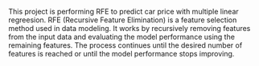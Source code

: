 This project is performing RFE to predict car price with multiple linear regreesion. RFE (Recursive Feature Elimination) is a feature selection method used in data modeling. It works by recursively removing features from the input data and evaluating the model performance using the remaining features. The process continues until the desired number of features is reached or until the model performance stops improving.

